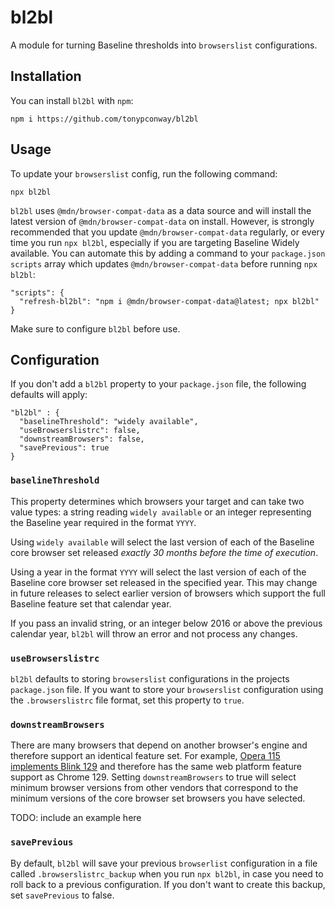 # bl2bl

A module for turning Baseline thresholds into `browserslist` configurations.

## Installation

You can install `bl2bl` with `npm`:

```
npm i https://github.com/tonypconway/bl2bl
```

## Usage

To update your `browserslist` config, run the following command:

```
npx bl2bl
```

`bl2bl` uses `@mdn/browser-compat-data` as a data source and will install the latest version of `@mdn/browser-compat-data` on install.  However, is strongly recommended that you update `@mdn/browser-compat-data` regularly, or every time you run `npx bl2bl`, especially if you are targeting Baseline Widely available.  You can automate this by adding a command to your `package.json` `scripts` array which updates `@mdn/browser-compat-data` before running `npx bl2bl`:

```
"scripts": {
  "refresh-bl2bl": "npm i @mdn/browser-compat-data@latest; npx bl2bl"
}
```

Make sure to configure `bl2bl` before use.

## Configuration

If you don't add a `bl2bl` property to your `package.json` file, the following defaults will apply:

```
"bl2bl" : {
  "baselineThreshold": "widely available",
  "useBrowserslistrc": false,
  "downstreamBrowsers": false,
  "savePrevious": true
}
```

### `baselineThreshold`

This property determines which browsers your target and can take two value types: a string reading `widely available` or an integer representing the Baseline year required in the format `YYYY`.

Using `widely available` will select the last version of each of the Baseline core browser set released *exactly 30 months before the time of execution*.

Using a year in the format `YYYY` will select the last version of each of the Baseline core browser set released in the specified year.  This may change in future releases to select earlier version of browsers which support the full Baseline feature set that calendar year.

If you pass an invalid string, or an integer below 2016 or above the previous calendar year, `bl2bl` will throw an error and not process any changes.

### `useBrowserslistrc`

`bl2bl` defaults to storing `browserslist` configurations in the projects `package.json` file.  If you want to store your `browserslist` configuration using the `.browserslistrc` file format, set this property to `true`.

### `downstreamBrowsers`

There are many browsers that depend on another browser's engine and therefore support an identical feature set.  For example, [Opera 115 implements Blink 129](https://github.com/mdn/browser-compat-data/blob/037fce457e530715679ce4ae4b318aa18904bea8/browsers/opera.json#L863) and therefore has the same web platform feature support as Chrome 129.  Setting `downstreamBrowsers` to true will select minimum browser versions from other vendors that correspond to the minimum versions of the core browser set browsers you have selected.

TODO: include an example here

### `savePrevious`

By default, `bl2bl` will save your previous `browserlist` configuration in a file called `.browserslistrc_backup` when you run `npx bl2bl`, in case you need to roll back to a previous configuration.  If you don't want to create this backup, set `savePrevious` to false.
